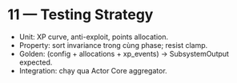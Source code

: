 # 11 — Testing Strategy

- Unit: XP curve, anti-exploit, points allocation.
- Property: sort invariance trong cùng phase; resist clamp.
- Golden: (config + allocations + xp_events) → SubsystemOutput expected.
- Integration: chạy qua Actor Core aggregator.
